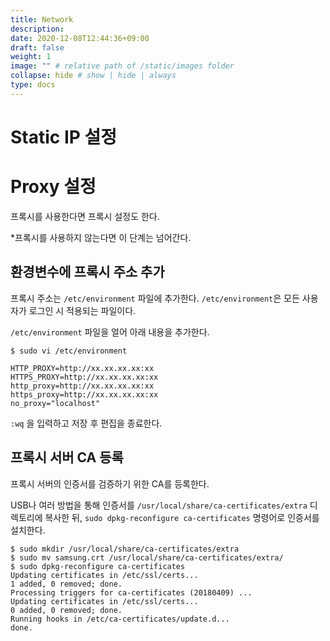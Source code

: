 ```yaml
---
title: Network
description: 
date: 2020-12-08T12:44:36+09:00
draft: false
weight: 1
image: "" # relative path of /static/images folder
collapse: hide # show | hide | always
type: docs
---
```


# Static IP 설정



# Proxy 설정

프록시를 사용한다면 프록시 설정도 한다.

*프록시를 사용하지 않는다면 이 단계는 넘어간다.

## 환경변수에 프록시 주소 추가

프록시 주소는 `/etc/environment` 파일에 추가한다. `/etc/environment`은 모든 사용자가 로그인 시 적용되는 파일이다.

`/etc/environment` 파일을 얼어 아래 내용을 추가한다.
```
$ sudo vi /etc/environment
```

```
HTTP_PROXY=http://xx.xx.xx.xx:xx
HTTPS_PROXY=http://xx.xx.xx.xx:xx
http_proxy=http://xx.xx.xx.xx:xx
https_proxy=http://xx.xx.xx.xx:xx
no_proxy="localhost"
```

`:wq` 을 입력하고 저장 후 편집을 종료한다.


## 프록시 서버 CA 등록

프록시 서버의 인증서를 검증하기 위한 CA를 등록한다.

USB나 여러 방법을 통해 인증서를 `/usr/local/share/ca-certificates/extra` 디렉토리에 복사한 뒤, `sudo dpkg-reconfigure ca-certificates` 명령어로 인증서를 설치한다.

```
$ sudo mkdir /usr/local/share/ca-certificates/extra
$ sudo mv samsung.crt /usr/local/share/ca-certificates/extra/
$ sudo dpkg-reconfigure ca-certificates
Updating certificates in /etc/ssl/certs...
1 added, 0 removed; done.
Processing triggers for ca-certificates (20180409) ...
Updating certificates in /etc/ssl/certs...
0 added, 0 removed; done.
Running hooks in /etc/ca-certificates/update.d...
done.
```
